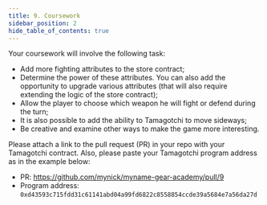 ```yaml
---
title: 9. Coursework
sidebar_position: 2
hide_table_of_contents: true
---
```


Your coursework will involve the following task:

- Add more fighting attributes to the store contract;
- Determine the power of these attributes. You can also add the opportunity to upgrade various attributes (that will also require extending the logic of the store contract);
- Allow the player to choose which weapon he will fight or defend during the turn;
- It is also possible to add the ability to Tamagotchi to move sideways;
- Be creative and examine other ways to make the game more interesting.

Please attach a link to the pull request (PR) in your repo with your Tamagotchi contract. Also, please paste your Tamagotchi program address as in the example below:

- PR: <https://github.com/mynick/myname-gear-academy/pull/9>
- Program address: `0xd43593c715fdd31c61141abd04a99fd6822c8558854ccde39a5684e7a56da27d`
